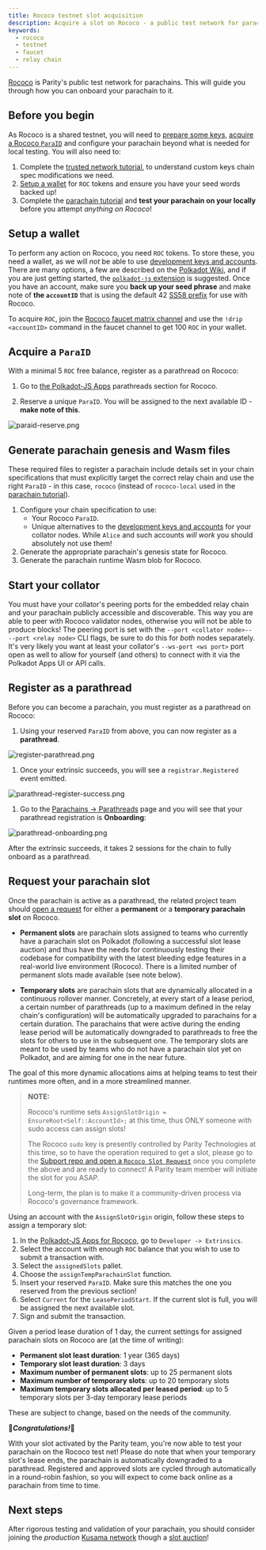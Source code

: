 ```yaml
---
title: Rococo testnet slot acquisition
description: Acquire a slot on Rococo - a public test network for parachains
keywords:
  - rococo
  - testnet
  - faucet
  - relay chain
---
```


<!-- TODO NAV.YAML -->
<!-- TODO migrate to HTG section once live! This isn't a really a "tutorial" worthy item. -->

<!-- TODO Stand alone Rococo page instead of the wiki when ready. -->

[Rococo](https://wiki.polkadot.network/docs/build-pdk#rococo-testnet) is Parity's public test network for parachains.
This will guide you through how you can onboard your parachain to it.

## Before you begin

As Rococo is a shared testnet, you will need to [prepare some keys](#setup-a-wallet), [acquire a Rococo `ParaID`](#acquire-a-paraid) and configure your parachain beyond what is needed for local testing.
You will also need to:

1. Complete the [trusted network tutorial](/tutorials/get-started/trusted-network/), to understand custom keys chain spec modifications we need.
1. [Setup a wallet](#setup-a-wallet) for `ROC` tokens and ensure you have your seed words backed up!
1. Complete the [parachain tutorial](/tutorials/connect-other-chains/parachain) and **test your parachain on your locally** before you attempt _anything on Rococo_!

## Setup a wallet

To perform any action on Rococo, you need `ROC` tokens.
To store these, you need a wallet, as we will _not_ be able to use [development keys and accounts](/reference/command-line-tools/subkey/#predefined-accounts-and-keys).
There are many options, a few are described on the [Polkadot Wiki](https://wiki.polkadot.network/docs/build-wallets), and if you are just getting started, the [`polkadot-js` extension](https://github.com/polkadot-js/extension) is suggested.
Once you have an account, make sure you **back up your seed phrase** and make note of **the `accountID`** that is using the default 42 [SS58 prefix](/reference/glossary/#ss58-address-format) for use with Rococo.

To acquire `ROC`, join the [Rococo faucet matrix channel](https://matrix.to/#/#rococo-faucet:matrix.org) and use the `!drip <accountID>` command in the faucet channel to get 100 `ROC` in your wallet.

## Acquire a `ParaID`

With a minimal 5 `ROC` free balance, register as a parathread on Rococo:

1. Go to [the Polkadot-JS Apps](https://polkadot.js.org/apps/?rpc=wss%3A%2F%2Frococo-rpc.polkadot.io#/parachains/parathreads) parathreads section for Rococo.

1. Reserve a unique `ParaID`. You will be assigned to the next available ID - **make note of this**.

![paraid-reserve.png](../../../../../media/images/docs/tutorials/09-cumulus/paraid-reserve.png)

## Generate parachain genesis and Wasm files

These required files to register a parachain include details set in your chain specifications that must explicitly target the correct relay chain and use the right `ParaID` - in this case, `rococo` (instead of `rococo-local` used in the [parachain tutorial](/tutorials/connect-other-chains/parachain)).

1. Configure your chain specification to use:
   - Your Rococo `ParaID`.
   - Unique alternatives to the [development keys and accounts](/reference/command-line-tools/subkey/#predefined-accounts-and-keys) for your collator nodes.
     While `Alice` and such accounts _will work_ you should absolutely not use them!
1. Generate the appropriate parachain's genesis state for Rococo.
1. Generate the parachain runtime Wasm blob for Rococo.

## Start your collator

You must have your collator's peering ports for the embedded relay chain and your parachain publicly accessible and discoverable.
This way you are able to peer with Rococo validator nodes, otherwise you will not be able to produce blocks!
The peering port is set with the `--port <collator node>-- --port <relay node>` CLI flags, be sure to do this for _both_ nodes separately.
It's very likely you want at least your collator's `--ws-port <ws port>` port open as well to allow for yourself (and others) to connect with it via the Polkadot Apps UI or API calls.

## Register as a parathread

Before you can become a parachain, you must register as a parathread on Rococo:

1. Using your reserved `ParaID` from above, you can now register as a **parathread**.

![register-parathread.png](../../../../../media/images/docs/tutorials/09-cumulus/register-parathread.png)

1. Once your extrinsic succeeds, you will see a `registrar.Registered` event emitted.

![parathread-register-success.png](../../../../../media/images/docs/tutorials/09-cumulus/parathread-register-success.png)

1. Go to the [Parachains -> Parathreads](https://polkadot.js.org/apps/#/parachains/parathreads) page and you will see that your parathread registration is **Onboarding**:

![parathread-onboarding.png](../../../../../media/images/docs/tutorials/09-cumulus/parathread-onboarding.png)

After the extrinsic succeeds, it takes 2 sessions for the chain to fully onboard as a parathread.

## Request your parachain slot

Once the parachain is active as a parathread, the related project team should [open a request](https://github.com/paritytech/subport/issues/new?assignees=&labels=Rococo&template=rococo.yaml) for either a **permanent** or a **temporary parachain slot** on Rococo.

- **Permanent slots** are parachain slots assigned to teams who currently have a parachain slot on Polkadot (following a successful slot lease auction) and thus have the needs for continuously testing their codebase for compatibility with the latest bleeding edge features in a real-world live environment (Rococo).
  There is a limited number of permanent slots made available (see note below).

- **Temporary slots** are parachain slots that are dynamically allocated in a continuous rollover manner.
  Concretely, at every start of a lease period, a certain number of parathreads (up to a maximum defined in the relay chain's configuration) will be automatically upgraded to parachains for a certain duration.
  The parachains that were active during the ending lease period will be automatically downgraded to parathreads to free the slots for others to use in the subsequent one.
  The temporary slots are meant to be used by teams who do not have a parachain slot yet on Polkadot, and are aiming for one in the near future.

The goal of this more dynamic allocations aims at helping teams to test their runtimes more often, and in a more streamlined manner.

> **NOTE:**
>
> Rococo's runtime sets `AssignSlotOrigin = EnsureRoot<Self::AccountId>;` at this time, thus ONLY someone with sudo access can assign slots!
>
> The Rococo `sudo` key is presently controlled by Parity Technologies at this time, so to have the operation required to get a slot, please go to the [Subport repo and open a `Rococo Slot Request`](https://github.com/paritytech/subport/issues/new?assignees=&labels=Rococo&template=rococo.yaml) once you complete the above and are ready to connect!
> A Parity team member will initiate the slot for you ASAP.
>
> Long-term, the plan is to make it a community-driven process via Rococo's governance framework.

Using an account with the `AssignSlotOrigin` origin, follow these steps to assign a temporary slot:

1. In the [Polkadot-JS Apps for Rococo](https://polkadot.js.org/apps/?rpc=wss%3A%2F%2Frococo-rpc.polkadot.io#/extrinsics), go to `Developer -> Extrinsics`.
1. Select the account with enough `ROC` balance that you wish to use to submit a transaction with.
1. Select the `assignedSlots` pallet.
1. Choose the `assignTempParachainSlot` function.
1. Insert your reserved `ParaID`. Make sure this matches the one you reserved from the previous section!
1. Select `Current` for the `LeasePeriodStart`. If the current slot is full, you will be assigned the next available slot.
1. Sign and submit the transaction.

Given a period lease duration of 1 day, the current settings for assigned parachain slots on Rococo are (at the time of writing):

- **Permanent slot least duration**: 1 year (365 days)
- **Temporary slot least duration**: 3 days
- **Maximum number of permanent slots**: up to 25 permanent slots
- **Maximum number of temporary slots**: up to 20 temporary slots
- **Maximum temporary slots allocated per leased period**: up to 5 temporary slots per 3-day temporary lease periods

These are subject to change, based on the needs of the community.

🎉**_Congratulations!_**🎉

With your slot activated by the Parity team, you're now able to test your parachain on the Rococo test net!
Please do note that when your temporary slot's lease ends, the parachain is automatically downgraded to a parathread. Registered and approved slots are cycled through automatically in a round-robin fashion, so you will expect to come back online as a parachain from time to time.


## Next steps

After rigorous testing and validation of your parachain, you should consider joining the _production_ [Kusama network](https://kusama.network/) though a [slot auction](https://guide.kusama.network/docs/learn-auction/)!